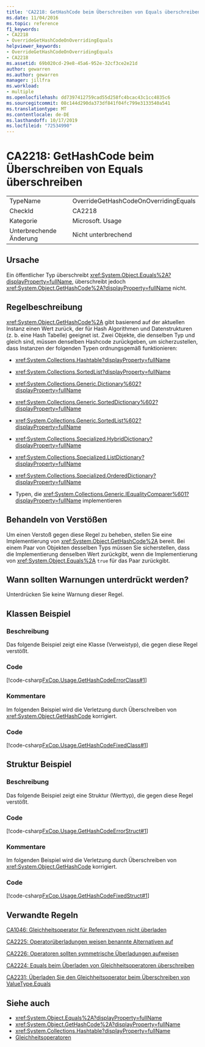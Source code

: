 ```yaml
---
title: 'CA2218: GetHashCode beim Überschreiben von Equals überschreiben'
ms.date: 11/04/2016
ms.topic: reference
f1_keywords:
- CA2218
- OverrideGetHashCodeOnOverridingEquals
helpviewer_keywords:
- OverrideGetHashCodeOnOverridingEquals
- CA2218
ms.assetid: 69b020cd-29e8-45a6-952e-32cf3ce2e21d
author: gewarren
ms.author: gewarren
manager: jillfra
ms.workload:
- multiple
ms.openlocfilehash: dd7397412759cad55d258fc4bcac43c1cc4835c6
ms.sourcegitcommit: 08c144d290da373df841f04fc799e3133540a541
ms.translationtype: MT
ms.contentlocale: de-DE
ms.lasthandoff: 10/17/2019
ms.locfileid: "72534990"
---
```

# <a name="ca2218-override-gethashcode-on-overriding-equals"></a>CA2218: GetHashCode beim Überschreiben von Equals überschreiben

|||
|-|-|
|TypeName|OverrideGetHashCodeOnOverridingEquals|
|CheckId|CA2218|
|Kategorie|Microsoft. Usage|
|Unterbrechende Änderung|Nicht unterbrechend|

## <a name="cause"></a>Ursache
Ein öffentlicher Typ überschreibt <xref:System.Object.Equals%2A?displayProperty=fullName>, überschreibt jedoch <xref:System.Object.GetHashCode%2A?displayProperty=fullName> nicht.

## <a name="rule-description"></a>Regelbeschreibung
 <xref:System.Object.GetHashCode%2A> gibt basierend auf der aktuellen Instanz einen Wert zurück, der für Hash Algorithmen und Datenstrukturen (z. b. eine Hash Tabelle) geeignet ist. Zwei Objekte, die denselben Typ und gleich sind, müssen denselben Hashcode zurückgeben, um sicherzustellen, dass Instanzen der folgenden Typen ordnungsgemäß funktionieren:

- <xref:System.Collections.Hashtable?displayProperty=fullName>

- <xref:System.Collections.SortedList?displayProperty=fullName>

- <xref:System.Collections.Generic.Dictionary%602?displayProperty=fullName>

- <xref:System.Collections.Generic.SortedDictionary%602?displayProperty=fullName>

- <xref:System.Collections.Generic.SortedList%602?displayProperty=fullName>

- <xref:System.Collections.Specialized.HybridDictionary?displayProperty=fullName>

- <xref:System.Collections.Specialized.ListDictionary?displayProperty=fullName>

- <xref:System.Collections.Specialized.OrderedDictionary?displayProperty=fullName>

- Typen, die <xref:System.Collections.Generic.IEqualityComparer%601?displayProperty=fullName> implementieren

## <a name="how-to-fix-violations"></a>Behandeln von Verstößen
Um einen Verstoß gegen diese Regel zu beheben, stellen Sie eine Implementierung von <xref:System.Object.GetHashCode%2A> bereit. Bei einem Paar von Objekten desselben Typs müssen Sie sicherstellen, dass die Implementierung denselben Wert zurückgibt, wenn die Implementierung von <xref:System.Object.Equals%2A> `true` für das Paar zurückgibt.

## <a name="when-to-suppress-warnings"></a>Wann sollten Warnungen unterdrückt werden?
Unterdrücken Sie keine Warnung dieser Regel.

## <a name="class-example"></a>Klassen Beispiel

### <a name="description"></a>Beschreibung
Das folgende Beispiel zeigt eine Klasse (Verweistyp), die gegen diese Regel verstößt.

### <a name="code"></a>Code
[!code-csharp[FxCop.Usage.GetHashCodeErrorClass#1](../code-quality/codesnippet/CSharp/ca2218-override-gethashcode-on-overriding-equals_1.cs)]

### <a name="comments"></a>Kommentare
Im folgenden Beispiel wird die Verletzung durch Überschreiben von <xref:System.Object.GetHashCode> korrigiert.

### <a name="code"></a>Code
[!code-csharp[FxCop.Usage.GetHashCodeFixedClass#1](../code-quality/codesnippet/CSharp/ca2218-override-gethashcode-on-overriding-equals_2.cs)]

## <a name="structure-example"></a>Struktur Beispiel

### <a name="description"></a>Beschreibung
Das folgende Beispiel zeigt eine Struktur (Werttyp), die gegen diese Regel verstößt.

### <a name="code"></a>Code
[!code-csharp[FxCop.Usage.GetHashCodeErrorStruct#1](../code-quality/codesnippet/CSharp/ca2218-override-gethashcode-on-overriding-equals_3.cs)]

### <a name="comments"></a>Kommentare
Im folgenden Beispiel wird die Verletzung durch Überschreiben von <xref:System.Object.GetHashCode> korrigiert.

### <a name="code"></a>Code
[!code-csharp[FxCop.Usage.GetHashCodeFixedStruct#1](../code-quality/codesnippet/CSharp/ca2218-override-gethashcode-on-overriding-equals_4.cs)]

## <a name="related-rules"></a>Verwandte Regeln
[CA1046: Gleichheitsoperator für Referenztypen nicht überladen](../code-quality/ca1046.md)

[CA2225: Operatorüberladungen weisen benannte Alternativen auf](../code-quality/ca2225.md)

[CA2226: Operatoren sollten symmetrische Überladungen aufweisen](../code-quality/ca2226.md)

[CA2224: Equals beim Überladen von Gleichheitsoperatoren überschreiben](../code-quality/ca2224.md)

[CA2231: Überladen Sie den Gleichheitsoperator beim Überschreiben von ValueType.Equals](../code-quality/ca2231.md)

## <a name="see-also"></a>Siehe auch

- <xref:System.Object.Equals%2A?displayProperty=fullName>
- <xref:System.Object.GetHashCode%2A?displayProperty=fullName>
- <xref:System.Collections.Hashtable?displayProperty=fullName>
- [Gleichheitsoperatoren](/dotnet/standard/design-guidelines/equality-operators)
